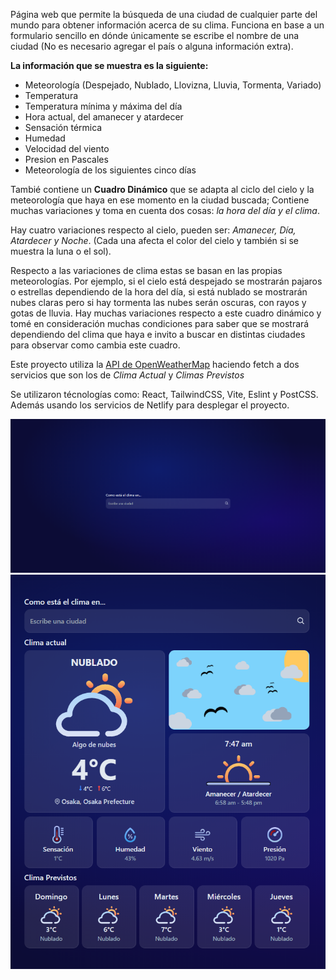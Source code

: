 Página web que permite la búsqueda de una ciudad de cualquier parte del mundo para obtener información acerca de su clima. Funciona en base a un formulario sencillo en dónde únicamente se escribe el nombre de una ciudad (No es necesario agregar el país o alguna información extra).

**La información que se muestra es la siguiente:**
- Meteorología (Despejado, Nublado, Llovizna, Lluvia, Tormenta, Variado)
- Temperatura
- Temperatura mínima y máxima del día
- Hora actual, del amanecer y atardecer
- Sensación térmica
- Humedad
- Velocidad del viento
- Presion en Pascales
- Meteorología de los siguientes cinco días

Tambié contiene un **Cuadro Dinámico** que se adapta al ciclo del cielo y la meteorología que haya en ese momento en la ciudad buscada; Contiene muchas variaciones y toma en cuenta dos cosas: *la hora del día y el clima*.

Hay cuatro variaciones respecto al cielo, pueden ser: *Amanecer, Día, Atardecer y Noche*. (Cada una afecta el color del cielo y también si se muestra la luna o el sol).

Respecto a las variaciones de clima estas se basan en las propias meteorologías. Por ejemplo, si el cielo está despejado se mostrarán pajaros o estrellas dependiendo de la hora del día, si está nublado se mostrarán nubes claras pero si hay tormenta las nubes serán oscuras, con rayos y gotas de lluvia. Hay muchas variaciones respecto a este cuadro dinámico y tomé en consideración muchas condiciones para saber que se mostrará dependiendo del clima que haya e invito a buscar en distintas ciudades para observar como cambia este cuadro.

Este proyecto utiliza la [API de OpenWeatherMap](https://openweathermap.org/api) haciendo fetch a dos servicios que son los de *Clima Actual* y *Climas Previstos*

Se utilizaron técnologías como: React, TailwindCSS, Vite, Eslint y PostCSS. Además usando los servicios de Netlify para desplegar el proyecto.

![Formulario Página Principal](/public/formulario-pagina-princial.png)
![Resultados](/public/resultados.png)
